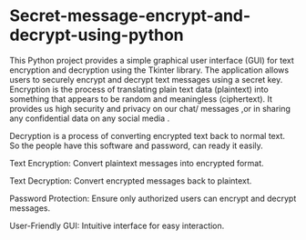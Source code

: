 # Secret-message-encrypt-and-decrypt-using-python
This Python project provides a simple graphical user interface (GUI) for text encryption and decryption using the Tkinter library. The application allows users to securely encrypt and decrypt text messages using a secret key.
Encryption is the process of translating plain text data (plaintext) into something that appears to be random and meaningless (ciphertext). It provides us high security and privacy on our chat/ messages ,or in sharing any confidential data on any social media .

Decryption is a process of converting encrypted text back to normal text. So the people have this software and password, can ready it easily.

Text Encryption: Convert plaintext messages into encrypted format.

Text Decryption: Convert encrypted messages back to plaintext.

Password Protection: Ensure only authorized users can encrypt and decrypt messages.

User-Friendly GUI: Intuitive interface for easy interaction.
